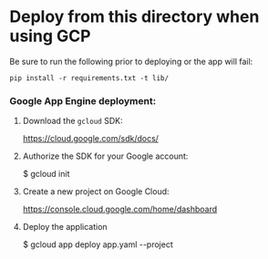 # Deploy from this directory when using GCP

Be sure to run the following prior to deploying or the app will fail:

    pip install -r requirements.txt -t lib/

### Google App Engine deployment:

 1. Download the `gcloud` SDK:

    https://cloud.google.com/sdk/docs/

 2. Authorize the SDK for your Google account:

    $ gcloud init

 3. Create a new project on Google Cloud:

    https://console.cloud.google.com/home/dashboard

 4. Deploy the application

    $ gcloud app deploy app.yaml --project <YOUR PROJECT NAME>
